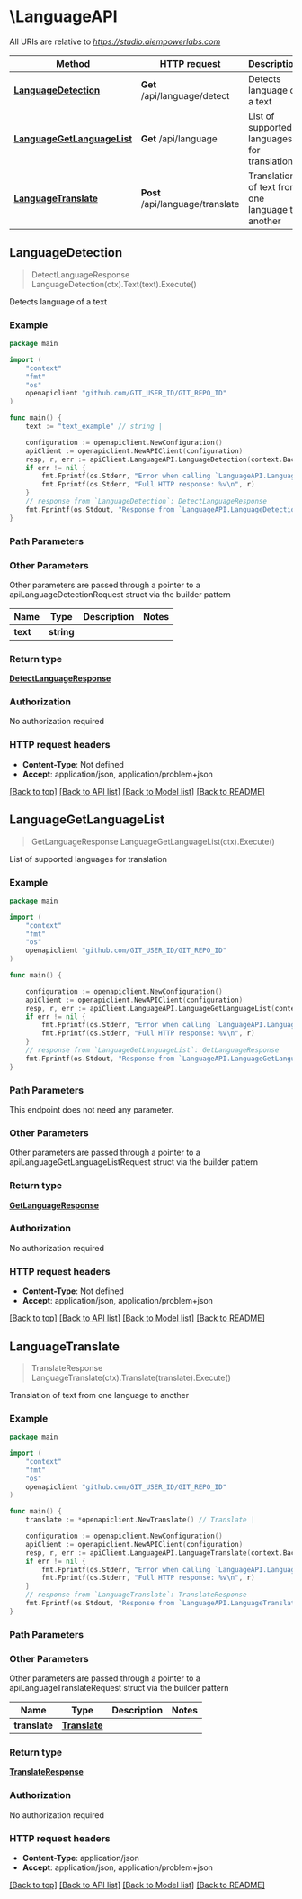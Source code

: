 # \LanguageAPI

All URIs are relative to *https://studio.aiempowerlabs.com*

Method | HTTP request | Description
------------- | ------------- | -------------
[**LanguageDetection**](LanguageAPI.md#LanguageDetection) | **Get** /api/language/detect | Detects language of a text
[**LanguageGetLanguageList**](LanguageAPI.md#LanguageGetLanguageList) | **Get** /api/language | List of supported languages for translation
[**LanguageTranslate**](LanguageAPI.md#LanguageTranslate) | **Post** /api/language/translate | Translation of text from one language to another



## LanguageDetection

> DetectLanguageResponse LanguageDetection(ctx).Text(text).Execute()

Detects language of a text



### Example

```go
package main

import (
	"context"
	"fmt"
	"os"
	openapiclient "github.com/GIT_USER_ID/GIT_REPO_ID"
)

func main() {
	text := "text_example" // string | 

	configuration := openapiclient.NewConfiguration()
	apiClient := openapiclient.NewAPIClient(configuration)
	resp, r, err := apiClient.LanguageAPI.LanguageDetection(context.Background()).Text(text).Execute()
	if err != nil {
		fmt.Fprintf(os.Stderr, "Error when calling `LanguageAPI.LanguageDetection``: %v\n", err)
		fmt.Fprintf(os.Stderr, "Full HTTP response: %v\n", r)
	}
	// response from `LanguageDetection`: DetectLanguageResponse
	fmt.Fprintf(os.Stdout, "Response from `LanguageAPI.LanguageDetection`: %v\n", resp)
}
```

### Path Parameters



### Other Parameters

Other parameters are passed through a pointer to a apiLanguageDetectionRequest struct via the builder pattern


Name | Type | Description  | Notes
------------- | ------------- | ------------- | -------------
 **text** | **string** |  | 

### Return type

[**DetectLanguageResponse**](DetectLanguageResponse.md)

### Authorization

No authorization required

### HTTP request headers

- **Content-Type**: Not defined
- **Accept**: application/json, application/problem+json

[[Back to top]](#) [[Back to API list]](../README.md#documentation-for-api-endpoints)
[[Back to Model list]](../README.md#documentation-for-models)
[[Back to README]](../README.md)


## LanguageGetLanguageList

> GetLanguageResponse LanguageGetLanguageList(ctx).Execute()

List of supported languages for translation



### Example

```go
package main

import (
	"context"
	"fmt"
	"os"
	openapiclient "github.com/GIT_USER_ID/GIT_REPO_ID"
)

func main() {

	configuration := openapiclient.NewConfiguration()
	apiClient := openapiclient.NewAPIClient(configuration)
	resp, r, err := apiClient.LanguageAPI.LanguageGetLanguageList(context.Background()).Execute()
	if err != nil {
		fmt.Fprintf(os.Stderr, "Error when calling `LanguageAPI.LanguageGetLanguageList``: %v\n", err)
		fmt.Fprintf(os.Stderr, "Full HTTP response: %v\n", r)
	}
	// response from `LanguageGetLanguageList`: GetLanguageResponse
	fmt.Fprintf(os.Stdout, "Response from `LanguageAPI.LanguageGetLanguageList`: %v\n", resp)
}
```

### Path Parameters

This endpoint does not need any parameter.

### Other Parameters

Other parameters are passed through a pointer to a apiLanguageGetLanguageListRequest struct via the builder pattern


### Return type

[**GetLanguageResponse**](GetLanguageResponse.md)

### Authorization

No authorization required

### HTTP request headers

- **Content-Type**: Not defined
- **Accept**: application/json, application/problem+json

[[Back to top]](#) [[Back to API list]](../README.md#documentation-for-api-endpoints)
[[Back to Model list]](../README.md#documentation-for-models)
[[Back to README]](../README.md)


## LanguageTranslate

> TranslateResponse LanguageTranslate(ctx).Translate(translate).Execute()

Translation of text from one language to another



### Example

```go
package main

import (
	"context"
	"fmt"
	"os"
	openapiclient "github.com/GIT_USER_ID/GIT_REPO_ID"
)

func main() {
	translate := *openapiclient.NewTranslate() // Translate | 

	configuration := openapiclient.NewConfiguration()
	apiClient := openapiclient.NewAPIClient(configuration)
	resp, r, err := apiClient.LanguageAPI.LanguageTranslate(context.Background()).Translate(translate).Execute()
	if err != nil {
		fmt.Fprintf(os.Stderr, "Error when calling `LanguageAPI.LanguageTranslate``: %v\n", err)
		fmt.Fprintf(os.Stderr, "Full HTTP response: %v\n", r)
	}
	// response from `LanguageTranslate`: TranslateResponse
	fmt.Fprintf(os.Stdout, "Response from `LanguageAPI.LanguageTranslate`: %v\n", resp)
}
```

### Path Parameters



### Other Parameters

Other parameters are passed through a pointer to a apiLanguageTranslateRequest struct via the builder pattern


Name | Type | Description  | Notes
------------- | ------------- | ------------- | -------------
 **translate** | [**Translate**](Translate.md) |  | 

### Return type

[**TranslateResponse**](TranslateResponse.md)

### Authorization

No authorization required

### HTTP request headers

- **Content-Type**: application/json
- **Accept**: application/json, application/problem+json

[[Back to top]](#) [[Back to API list]](../README.md#documentation-for-api-endpoints)
[[Back to Model list]](../README.md#documentation-for-models)
[[Back to README]](../README.md)

